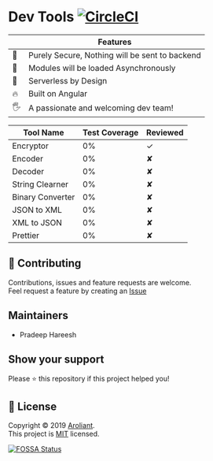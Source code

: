 # Dev Tools [![CircleCI](https://circleci.com/gh/Aroliant/DevTools.svg?style=svg)](https://circleci.com/gh/Aroliant/DevTools)

|    | Features                                       |
|----|------------------------------------------------|
| 🔑 | Purely Secure, Nothing will be sent to backend |
| 🚀 | Modules will be loaded Asynchronously          |
| 🔧 | Serverless by Design                           |
| 🔥 | Built on Angular                               |
| 🖐 | A passionate and welcoming dev team!           |


| Tool Name        | Test Coverage | Reviewed |
|------------------|---------------|----------|
| Encryptor        | 0%            | ✓        |
| Encoder          | 0%            | ✘        |
| Decoder          | 0%            | ✘        |
| String Clearner  | 0%            | ✘        |
| Binary Converter | 0%            | ✘        |
| JSON to XML      | 0%            | ✘        |
| XML to JSON      | 0%            | ✘        |
| Prettier         | 0%            | ✘        |

## 🤝 Contributing

Contributions, issues and feature requests are welcome.<br />
Feel request a feature by creating an [Issue](https://github.com/Aroliant/DevTools/issues)

## Maintainers

* Pradeep Hareesh

## Show your support

Please ⭐️ this repository if this project helped you!

## 📝 License

Copyright © 2019 [Aroliant](https://github.com/aroliant).<br />
This project is [MIT](https://github.com/Aroliant/DevTools/blob/master/LICENSE) licensed.

[![FOSSA Status](https://app.fossa.com/api/projects/git%2Bgithub.com%2FAroliant%2FDevTools.svg?type=large)](https://app.fossa.com/projects/git%2Bgithub.com%2FAroliant%2FDevTools?ref=badge_large)

